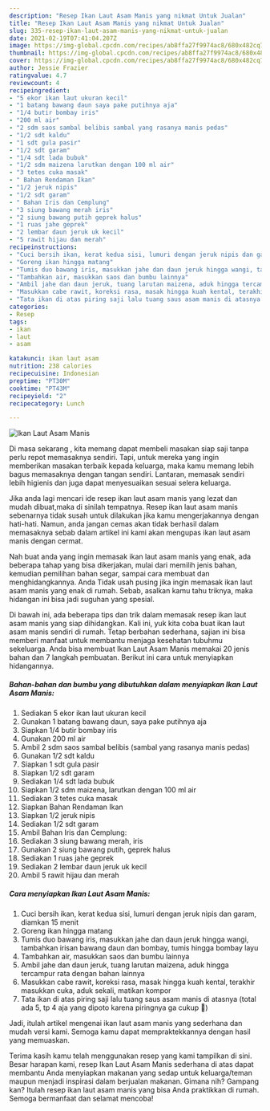 ```yaml
---
description: "Resep Ikan Laut Asam Manis yang nikmat Untuk Jualan"
title: "Resep Ikan Laut Asam Manis yang nikmat Untuk Jualan"
slug: 335-resep-ikan-laut-asam-manis-yang-nikmat-untuk-jualan
date: 2021-02-19T07:41:04.207Z
image: https://img-global.cpcdn.com/recipes/ab8ffa27f9974ac8/680x482cq70/ikan-laut-asam-manis-foto-resep-utama.jpg
thumbnail: https://img-global.cpcdn.com/recipes/ab8ffa27f9974ac8/680x482cq70/ikan-laut-asam-manis-foto-resep-utama.jpg
cover: https://img-global.cpcdn.com/recipes/ab8ffa27f9974ac8/680x482cq70/ikan-laut-asam-manis-foto-resep-utama.jpg
author: Jessie Frazier
ratingvalue: 4.7
reviewcount: 4
recipeingredient:
- "5 ekor ikan laut ukuran kecil"
- "1 batang bawang daun saya pake putihnya aja"
- "1/4 butir bombay iris"
- "200 ml air"
- "2 sdm saos sambal belibis sambal yang rasanya manis pedas"
- "1/2 sdt kaldu"
- "1 sdt gula pasir"
- "1/2 sdt garam"
- "1/4 sdt lada bubuk"
- "1/2 sdm maizena larutkan dengan 100 ml air"
- "3 tetes cuka masak"
- " Bahan Rendaman Ikan"
- "1/2 jeruk nipis"
- "1/2 sdt garam"
- " Bahan Iris dan Cemplung"
- "3 siung bawang merah iris"
- "2 siung bawang putih geprek halus"
- "1 ruas jahe geprek"
- "2 lembar daun jeruk uk kecil"
- "5 rawit hijau dan merah"
recipeinstructions:
- "Cuci bersih ikan, kerat kedua sisi, lumuri dengan jeruk nipis dan garam, diamkan 15 menit"
- "Goreng ikan hingga matang"
- "Tumis duo bawang iris, masukkan jahe dan daun jeruk hingga wangi, tambahkan irisan bawang daun dan bombay, tumis hingga bombay layu"
- "Tambahkan air, masukkan saos dan bumbu lainnya"
- "Ambil jahe dan daun jeruk, tuang larutan maizena, aduk hingga tercampur rata dengan bahan lainnya"
- "Masukkan cabe rawit, koreksi rasa, masak hingga kuah kental, terakhir masukkan cuka, aduk sekali, matikan kompor"
- "Tata ikan di atas piring saji lalu tuang saus asam manis di atasnya (total ada 5, tp 4 aja yang dipoto karena piringnya ga cukup 🤭)"
categories:
- Resep
tags:
- ikan
- laut
- asam

katakunci: ikan laut asam 
nutrition: 238 calories
recipecuisine: Indonesian
preptime: "PT30M"
cooktime: "PT43M"
recipeyield: "2"
recipecategory: Lunch

---
```



![Ikan Laut Asam Manis](https://img-global.cpcdn.com/recipes/ab8ffa27f9974ac8/680x482cq70/ikan-laut-asam-manis-foto-resep-utama.jpg)

Di masa  sekarang , kita memang dapat membeli masakan siap saji tanpa perlu repot memasaknya sendiri. Tapi, untuk mereka yang ingin memberikan masakan terbaik kepada keluarga, maka kamu memang lebih bagus memasaknya dengan tangan sendiri. Lantaran, memasak sendiri lebih higienis dan juga dapat menyesuaikan sesuai selera keluarga.

Jika anda lagi mencari ide resep ikan laut asam manis yang lezat dan mudah dibuat,maka di sinilah tempatnya. Resep ikan laut asam manis  sebenarnya tidak susah untuk dilakukan jika kamu mengerjakannya dengan hati-hati. Namun, anda jangan cemas akan tidak berhasil dalam memasaknya 
sebab dalam artikel ini kami akan mengupas ikan laut asam manis dengan cermat.  



Nah buat anda yang ingin memasak ikan laut asam manis yang enak, ada beberapa tahap yang bisa dikerjakan, mulai dari memilih jenis bahan, kemudian pemilihan bahan segar, sampai cara membuat dan menghidangkannya. Anda Tidak usah pusing jika ingin memasak ikan laut asam manis yang enak di rumah. Sebab, asalkan kamu  tahu triknya, maka hidangan ini bisa jadi suguhan yang spesial.

Di bawah ini, ada beberapa tips dan trik dalam memasak resep ikan laut asam manis yang siap dihidangkan. Kali ini, yuk kita coba buat ikan laut asam manis sendiri di rumah. Tetap berbahan sederhana, sajian ini bisa memberi manfaat untuk membantu menjaga kesehatan tubuhmu sekeluarga. Anda bisa membuat Ikan Laut Asam Manis memakai 20 jenis bahan dan 7 langkah pembuatan. Berikut ini cara untuk menyiapkan hidangannya.

<!--inarticleads1-->

##### Bahan-bahan dan bumbu yang dibutuhkan dalam menyiapkan Ikan Laut Asam Manis:

1. Sediakan 5 ekor ikan laut ukuran kecil
1. Gunakan 1 batang bawang daun, saya pake putihnya aja
1. Siapkan 1/4 butir bombay iris
1. Gunakan 200 ml air
1. Ambil 2 sdm saos sambal belibis (sambal yang rasanya manis pedas)
1. Gunakan 1/2 sdt kaldu
1. Siapkan 1 sdt gula pasir
1. Siapkan 1/2 sdt garam
1. Sediakan 1/4 sdt lada bubuk
1. Siapkan 1/2 sdm maizena, larutkan dengan 100 ml air
1. Sediakan 3 tetes cuka masak
1. Siapkan  Bahan Rendaman Ikan
1. Siapkan 1/2 jeruk nipis
1. Sediakan 1/2 sdt garam
1. Ambil  Bahan Iris dan Cemplung:
1. Sediakan 3 siung bawang merah, iris
1. Gunakan 2 siung bawang putih, geprek halus
1. Sediakan 1 ruas jahe geprek
1. Sediakan 2 lembar daun jeruk uk kecil
1. Ambil 5 rawit hijau dan merah




<!--inarticleads2-->

##### Cara menyiapkan Ikan Laut Asam Manis:

1. Cuci bersih ikan, kerat kedua sisi, lumuri dengan jeruk nipis dan garam, diamkan 15 menit
1. Goreng ikan hingga matang
1. Tumis duo bawang iris, masukkan jahe dan daun jeruk hingga wangi, tambahkan irisan bawang daun dan bombay, tumis hingga bombay layu
1. Tambahkan air, masukkan saos dan bumbu lainnya
1. Ambil jahe dan daun jeruk, tuang larutan maizena, aduk hingga tercampur rata dengan bahan lainnya
1. Masukkan cabe rawit, koreksi rasa, masak hingga kuah kental, terakhir masukkan cuka, aduk sekali, matikan kompor
1. Tata ikan di atas piring saji lalu tuang saus asam manis di atasnya (total ada 5, tp 4 aja yang dipoto karena piringnya ga cukup 🤭)




Jadi, itulah artikel mengenai  ikan laut asam manis  yang sederhana dan mudah versi kami. Semoga kamu dapat mempraktekkannya dengan hasil yang memuaskan. 

Terima kasih kamu telah menggunakan resep yang kami tampilkan di sini. Besar harapan kami, resep  Ikan Laut Asam Manis sederhana di atas dapat membantu Anda menyiapkan makanan yang sedap untuk keluarga/teman maupun menjadi inspirasi dalam berjualan makanan. Gimana nih? Gampang kan? Itulah resep ikan laut asam manis yang bisa Anda praktikkan di rumah. Semoga bermanfaat dan selamat mencoba!

